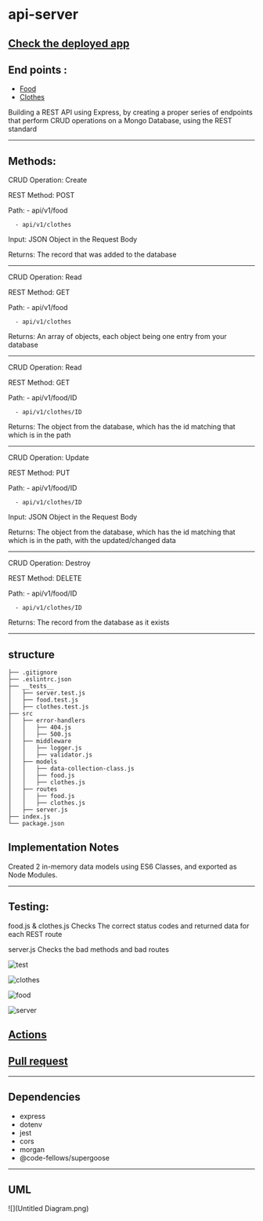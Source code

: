 # api-server

## [Check the deployed app](https://basic-api-server-wafa.herokuapp.com/)


## End points : 

- [Food](https://api-server-wafa.herokuapp.com/api/v1/food)
- [Clothes](https://api-server-wafa.herokuapp.com/api/v1/food)


Building a REST API using Express, by creating a proper series of endpoints that perform CRUD operations on a Mongo Database, using the REST standard

***

## Methods:

CRUD Operation: Create

REST Method: POST

Path: - api/v1/food

      - api/v1/clothes

Input: JSON Object in the Request Body

Returns: The record that was added to the database

***

CRUD Operation: Read

REST Method: GET

Path: - api/v1/food

      - api/v1/clothes

Returns: An array of objects, each object being one entry from your database

***

CRUD Operation: Read

REST Method: GET

Path: - api/v1/food/ID

      - api/v1/clothes/ID

Returns: The object from the database, which has the id matching that which is in the path

***

CRUD Operation: Update

REST Method: PUT

Path: - api/v1/food/ID

      - api/v1/clothes/ID

Input: JSON Object in the Request Body

Returns: The object from the database, which has the id matching that which is in the path, with the updated/changed data

***

CRUD Operation: Destroy

REST Method: DELETE

Path: - api/v1/food/ID

      - api/v1/clothes/ID
      
Returns: The record from the database as it exists

***

## structure

```
├── .gitignore
├── .eslintrc.json
├── __tests__
│   ├── server.test.js
│   ├── food.test.js
│   ├── clothes.test.js
├── src
│   ├── error-handlers
│   │   ├── 404.js
│   │   ├── 500.js
│   ├── middleware
│   │   ├── logger.js
│   │   ├── validator.js
│   ├── models
│   │   ├── data-collection-class.js
│   │   ├── food.js
│   │   ├── clothes.js
│   ├── routes
│   │   ├── food.js
│   │   ├── clothes.js
│   ├── server.js
├── index.js
└── package.json
```



## Implementation Notes

Created 2 in-memory data models using ES6 Classes, and exported as Node Modules.

***

## Testing:

food.js & clothes.js Checks The correct status codes and returned data for each REST route

server.js Checks the bad methods and bad routes


![test](https://user-images.githubusercontent.com/78326110/118898131-85310980-b914-11eb-902c-2a808ce2ae63.png)

![clothes](https://user-images.githubusercontent.com/78326110/118898143-8bbf8100-b914-11eb-8ba2-11adcd5fee80.png)

![food](https://user-images.githubusercontent.com/78326110/118898156-937f2580-b914-11eb-9d63-e20671ec8490.png)

![server](https://user-images.githubusercontent.com/78326110/118898180-a134ab00-b914-11eb-9fb0-b75b18786503.png)


## [Actions](https://github.com/wafaankoush99/api-server/actions)

## [Pull request](https://github.com/wafaankoush99/api-server/pull/1)

***

## Dependencies 

- express
-  dotenv
-  jest
-  cors
-  morgan
-  @code-fellows/supergoose

***

## UML

![](Untitled Diagram.png)
